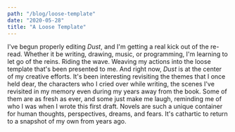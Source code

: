 ```yaml
---
path: "/blog/loose-template"
date: "2020-05-28"
title: "A Loose Template"
---
```


I've begun properly editing _Dust_, and I'm getting a real kick out of the re-read. Whether it be writing, drawing, music, or programming, I'm learning to let go of the reins. Riding the wave. Weaving my actions into the loose template that's been presented to me. And right now, _Dust_ is at the center of my creative efforts. It's been interesting revisiting the themes that I once held dear, the characters who I cried over while writing, the scenes I've revisited in my memory even during my years away from the book. Some of them are as fresh as ever, and some just make me laugh, reminding me of who I was when I wrote this first draft.
Novels are such a unique container for human thoughts, perspectives, dreams, and fears. It's cathartic to return to a snapshot of my own from years ago.
